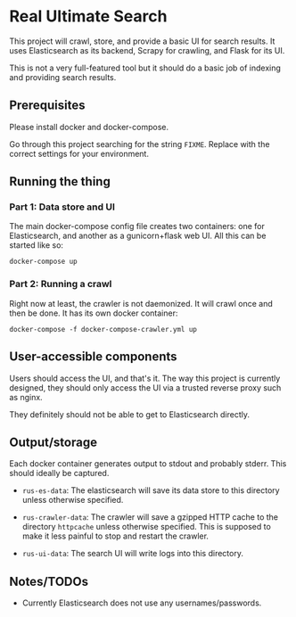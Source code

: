 # Real Ultimate Search #

This project will crawl, store, and provide a basic UI for search
results. It uses Elasticsearch as its backend, Scrapy for crawling,
and Flask for its UI.

This is not a very full-featured tool but it should do a basic job of
indexing and providing search results.

## Prerequisites ##

Please install docker and docker-compose.

Go through this project searching for the string `FIXME`. Replace with
the correct settings for your environment.


## Running the thing ##

### Part 1: Data store and UI ###

The main docker-compose config file creates two containers: one for
Elasticsearch, and another as a gunicorn+flask web UI. All this can be
started like so:

    docker-compose up

### Part 2: Running a crawl ###

Right now at least, the crawler is not daemonized. It will crawl once
and then be done. It has its own docker container:

    docker-compose -f docker-compose-crawler.yml up

## User-accessible components ##

Users should access the UI, and that's it. The way this project is
currently designed, they should only access the UI via a trusted
reverse proxy such as nginx.

They definitely should not be able to get to Elasticsearch directly.


## Output/storage ##

Each docker container generates output to stdout and probably stderr.
This should ideally be captured.

* `rus-es-data`: The elasticsearch will save its data store to this directory
unless otherwise specified.

* `rus-crawler-data`: The crawler will save a gzipped HTTP cache to the directory
`httpcache` unless otherwise specified. This is supposed to make it
less painful to stop and restart the crawler.

* `rus-ui-data`: The search UI will write logs into this directory.

## Notes/TODOs ##

* Currently Elasticsearch does not use any usernames/passwords.
